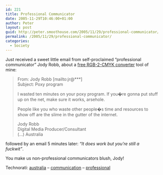 ```yaml
---
id: 221
title: Professional Communicator
date: 2005-11-29T10:46:00+01:00
author: Peter
layout: post
guid: http://peter.smoothouse.com/2005/11/29/professional-communicator/
permalink: /2005/11/29/professional-communicator/
categories:
  - Society
---
```

Just received a sweet little email from self-proclaimed &#8220;professional communicator&#8221; Jody Robb, about a [free RGB-2-CMYK converter](http://www.forret.com/tools/color.asp) tool of mine:

> From: Jody Robb [mailto:jr@\***]  
> Subject: Poxy program
> 
> I wasted ten minutes on your poxy program. If you�re gonna put stuff up on the net, make sure it works, arsehole.
> 
> People like you who waste other people�s time and resources to show off are the slime in the gutter of the internet.
> 
> Jody Robb  
> Digital Media Producer/Consultant  
> (&#8230;) Australia

followed by an email 5 minutes later: _&#8220;It does work but you&#8217;re still a fuckwit&#8221;_.

You make us non-professional communicators blush, Jody!

Technorati: <a rel="tag" href="http://technorati.com/tag/australia">australia</a> &#8211; <a rel="tag" href="http://technorati.com/tag/communication">communication</a> &#8211; <a rel="tag" href="http://technorati.com/tag/professional">professional</a>